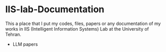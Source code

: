 # IIS-lab-Documentation

This a place that I put my codes, files, papers or any documentation of my works in IIS (Intelligent Information Systems) Lab at the University of Tehran.


- LLM papers
  
